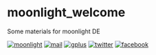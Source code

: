 moonlight_welcome
=================

Some materials for moonlight DE

[moonlight]: http://seosova.ru/moonlight/img/logowelcomebig.png
[mail]: http://seosova.ru/moonlight/img/logomail.png
[gplus]: http://seosova.ru/moonlight/img/logogplus.png
[twitter]: http://seosova.ru/moonlight/img/logotwitter.png
[facebook]: http://seosova.ru/moonlight/img/logofacebook.png

[moonlight-blog]: http://moonlightde.blogspot.ru/
[link-mail]: http://freelists.org/list/moonlight_desktop
[link-gplus]: https://plus.google.com/u/0/106073381586416542932
[link-twitter]: https://twitter.com/moonlightDE
[link-facebook]: https://www.facebook.com/moonlightDE


[![moonlight]][moonlight-blog]
[![mail]][link-mail]
[![gplus]][link-gplus]
[![twitter]][link-twitter]
[![facebook]][link-facebook] 
